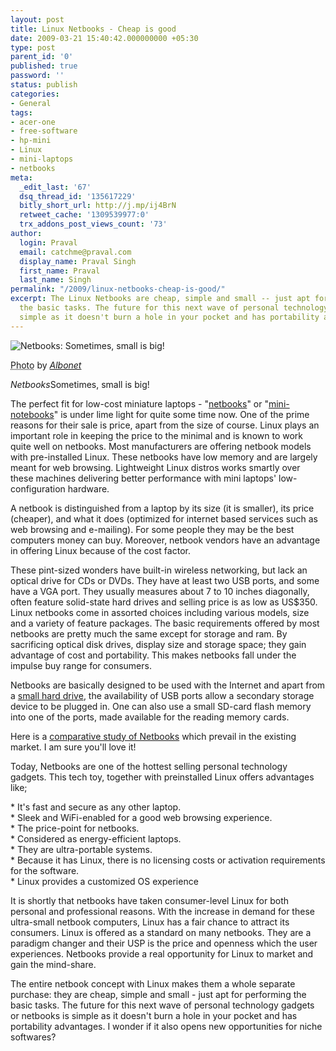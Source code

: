 ```yaml
---
layout: post
title: Linux Netbooks - Cheap is good
date: 2009-03-21 15:40:42.000000000 +05:30
type: post
parent_id: '0'
published: true
password: ''
status: publish
categories:
- General
tags:
- acer-one
- free-software
- hp-mini
- Linux
- mini-laptops
- netbooks
meta:
  _edit_last: '67'
  dsq_thread_id: '135617229'
  bitly_short_url: http://j.mp/ij4BrN
  retweet_cache: '1309539977:0'
  trx_addons_post_views_count: '73'
author:
  login: Praval
  email: catchme@praval.com
  display_name: Praval Singh
  first_name: Praval
  last_name: Singh
permalink: "/2009/linux-netbooks-cheap-is-good/"
excerpt: The Linux Netbooks are cheap, simple and small -- just apt for performing
  the basic tasks. The future for this next wave of personal technology gadgets is
  simple as it doesn't burn a hole in your pocket and has portability advantages.
---
```

<div class="figure"><img src="{{ site.baseurl }}/assets/2009/03/linux-netbooks.jpg" alt="Netbooks: Sometimes, small is big!" />
<p class="credit"><abbr class="type" title="Photograph">Photo</abbr> by <cite><a href="http://www.flickr.com/photos/albonet/3206411911/">Albonet</a></cite></p>
<p class="caption"><em class="title">Netbooks</em>Sometimes, small is big!</p>
</div>
<p><!--more--></p>
<p>The perfect fit for low-cost miniature laptops - "<a href="http://en.wikipedia.org/wiki/Netbook">netbooks</a>" or "<a href="http://gizmodo.com/5123712/hp-mini-2140-netbook-outdoes-the-2133-with-atom-processor-and-169-led-screen">mini-notebooks</a>" is under lime light for quite some time now. One of the prime reasons for their sale is price, apart from the size of course. Linux plays an important role in keeping the price to the minimal and is known to work quite well on netbooks. Most manufacturers are offering netbook models with pre-installed Linux. These netbooks have low memory and are largely meant for web browsing. Lightweight Linux distros works smartly over these machines delivering better performance with mini laptops' low-configuration hardware.  </p>
<p>A netbook is distinguished from a laptop by its size (it is smaller), its price (cheaper), and what it does (optimized for internet based services such as web browsing and e-mailing). For some people they may be the best computers money can buy. Moreover, netbook vendors have an advantage in offering Linux because of the cost factor.</p>
<p>These pint-sized wonders have built-in wireless networking, but lack an optical drive for CDs or DVDs. They have at least two USB ports, and some have a VGA port. They usually measures about 7 to 10 inches diagonally, often feature solid-state hard drives and selling price is as low as US$350. Linux netbooks come in assorted choices including various models, size and a variety of feature packages. The basic requirements offered by most netbooks are pretty much the same except for storage and ram. By sacrificing optical disk drives, display size and storage space; they gain advantage of cost and portability. This makes netbooks fall under the impulse buy range for consumers.</p>
<p>Netbooks are basically designed to be used with the Internet and apart from a <a href="http://news.cnet.com/8301-13924_3-10145481-64.html?part=rss&amp;subj=news">small hard drive</a>, the availability of USB ports allow a secondary storage device to be plugged in. One can also use a small SD-card flash memory into one of the ports, made available for the reading memory cards.</p>
<p>Here is a <a href="http://en.wikipedia.org/wiki/Comparison_of_netbooks">comparative study of Netbooks</a> which prevail in the existing market. I am sure you'll love it!</p>
<p>Today, Netbooks are one of the hottest selling personal technology gadgets. This tech toy, together with preinstalled Linux offers advantages like;</p>
<p>* It's fast and secure as any other laptop.<br />
* Sleek and WiFi-enabled for a good web browsing experience.<br />
* The price-point for netbooks.<br />
*  Considered as energy-efficient laptops.<br />
* They are ultra-portable systems.<br />
* Because it has Linux, there is no licensing costs or activation requirements for the software.<br />
* Linux provides a customized OS experience</p>
<p>It is shortly that netbooks have taken consumer-level Linux for both personal and professional reasons. With the increase in demand for these ultra-small netbook computers, Linux has a fair chance to attract its consumers. Linux is offered as a standard on many netbooks. They are a paradigm changer and their USP is the price and openness which the user experiences. Netbooks provide a real opportunity for Linux to market and gain the mind-share. </p>
<p>The entire netbook concept with Linux makes them a whole separate purchase: they are cheap, simple and small - just apt for performing the basic tasks. The future for this next wave of personal technology gadgets or netbooks is simple as it doesn't burn a hole in your pocket and has portability advantages. I wonder if it also opens new opportunities for niche softwares?</p>
